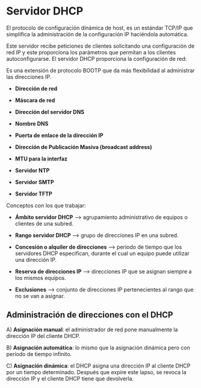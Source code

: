 # Servidor DHCP

El protocolo de configuración dinámica de host, es un estándar TCP/IP que 
simplifica la administración de la configuración IP haciéndola automática.

Este servidor recibe peticiones de clientes solicitando una configuración de 
red IP y este proporciona los parámetros que permitan a los clientes
autoconfigurarse. El servidor DHCP proporciona la configuración de red:

Es una extensión de protocolo BOOTP que da más flexibilidad al administrar las 
direcciones IP.

* **Dirección de red**

* **Máscara de red**

* **Dirección del servidor DNS**

* **Nombre DNS**

* **Puerta de enlace de la dirección IP**

* **Dirección de Publicación Masiva (broadcast address)**

* **MTU para la interfaz**

* **Servidor NTP**

* **Servidor SMTP**

* **Servidor TFTP**

Conceptos con los que trabajar:

* **Ámbito servidor DHCP** --> agrupamiento administrativo de equipos o clientes
 de una subred.

* **Rango servidor DHCP** --> grupo de direcciones IP en una subred.

* **Concesión o alquiler de direcciones** --> período de tiempo que los
 servidores DHCP especifican, durante el cual un equipo puede utilizar una
 dirección IP.

* **Reserva de direcciones IP** --> direcciones IP que se asignan siempre a los
 mismos equipos.

* **Exclusiones** --> conjunto de direcciones IP pertenecientes al rango que no 
se van a asignar.

## Administración de direcciones con el DHCP

A) **Asignación manual**: el administrador de red pone manualmente la dirección
IP del cliente DHCP. 

B) **Asignación automática**: lo mismo que la asignación dinámica pero con
período de tiempo infinito.

C) **Asignación dinámica**: el DHCP asigna una dirección IP al cliente DHCP 
por un tiempo determinado. Después que expire este lapso, se revoca la dirección
IP y el cliente DHCP tiene que devolverla.


